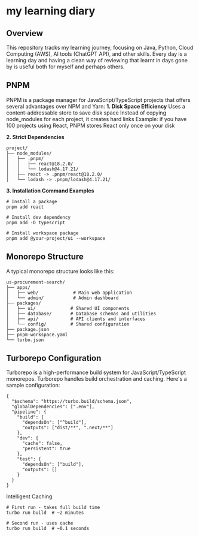 # my learning diary

## Overview
This repository tracks my learning journey, focusing on Java, Python, Cloud Computing (AWS), AI tools (ChatGPT API), and other skills. 
Every day is a learning day and having a clean way of reviewing that learnt in days gone by is useful both for myself and perhaps others.




## PNPM
PNPM is a package manager for JavaScript/TypeScript projects that offers several advantages over NPM and Yarn:
**1. Disk Space Efficiency**
Uses a content-addressable store to save disk space
Instead of copying node_modules for each project, it creates hard links
Example: if you have 100 projects using React, PNPM stores React only once on your disk

**2. Strict Dependencies**
```
project/
├── node_modules/
│   ├── .pnpm/
│   │   ├── react@18.2.0/
│   │   └── lodash@4.17.21/
│   ├── react -> .pnpm/react@18.2.0/
│   └── lodash -> .pnpm/lodash@4.17.21/
```

**3. Installation Command Examples**
```
# Install a package
pnpm add react

# Install dev dependency
pnpm add -D typescript

# Install workspace package
pnpm add @your-project/ui --workspace
```

## Monorepo Structure
A typical monorepo structure looks like this:
```
us-procurement-search/
├── apps/
│   ├── web/             # Main web application
│   └── admin/           # Admin dashboard
├── packages/
│   ├── ui/             # Shared UI components
│   ├── database/       # Database schemas and utilities
│   ├── api/            # API clients and interfaces
│   └── config/         # Shared configuration
├── package.json
├── pnpm-workspace.yaml
└── turbo.json
```

## Turborepo Configuration
Turborepo is a high-performance build system for JavaScript/TypeScript monorepos.
Turborepo handles build orchestration and caching. Here's a sample configuration:
```
{
  "$schema": "https://turbo.build/schema.json",
  "globalDependencies": [".env"],
  "pipeline": {
    "build": {
      "dependsOn": ["^build"],
      "outputs": ["dist/**", ".next/**"]
    },
    "dev": {
      "cache": false,
      "persistent": true
    },
    "test": {
      "dependsOn": ["build"],
      "outputs": []
    }
  }
}
```
Intelligent Caching
```
# First run - takes full build time
turbo run build  # ~2 minutes

# Second run - uses cache
turbo run build  # ~0.1 seconds
```
